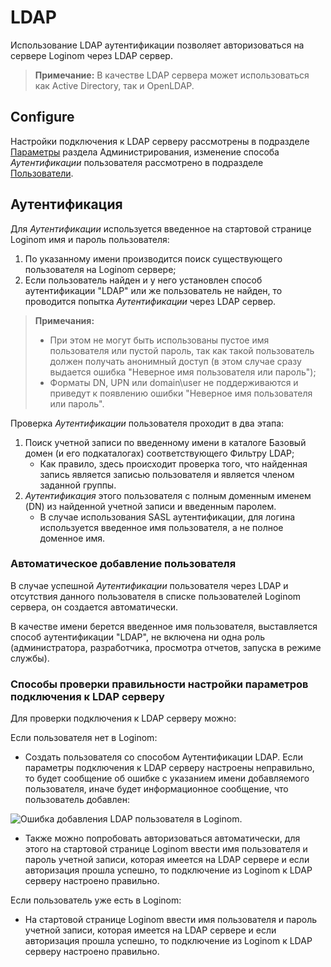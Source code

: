 # LDAP

Использование LDAP аутентификации позволяет авторизоваться на сервере Loginom через LDAP сервер.

> **Примечание:** В качестве LDAP сервера может использоваться как Active Directory, так и OpenLDAP.

## Configure

Настройки подключения к LDAP серверу рассмотрены в подразделе [Параметры](./parameters.md#parametry-ldap) раздела Администрирования, изменение способа *Аутентификации* пользователя рассмотрено в подразделе [Пользователи](./users.md).

## Аутентификация

Для *Аутентификации* используется введенное на стартовой странице Loginom имя и пароль пользователя:

1. По указанному имени производится поиск существующего пользователя на Loginom сервере;
2. Если пользователь найден и у него установлен способ аутентификации "LDAP" или же пользователь не найден, то проводится попытка *Аутентификации* через LDAP сервер.

> **Примечания:**
>
> * При этом не могут быть использованы пустое имя пользователя или пустой пароль, так как такой пользователь должен получать анонимный доступ (в этом случае сразу выдается ошибка "Неверное имя пользователя или пароль");
> * Форматы DN, UPN или domain\user не поддерживаются и приведут к появлению ошибки "Неверное имя пользователя или пароль".

Проверка *Аутентификации* пользователя проходит в два этапа:

1. Поиск учетной записи по введенному имени в каталоге Базовый домен (и его подкаталогах) соответствующего Фильтру LDAP;
   * Как правило, здесь происходит проверка того, что найденная запись является записью пользователя и является членом заданной группы.
2. *Аутентификация* этого пользователя с полным доменным именем (DN) из найденной учетной записи и введенным паролем.
   * В случае использования SASL аутентификации, для логина используется введенное имя пользователя, а не полное доменное имя.

### Автоматическое добавление пользователя

В случае успешной *Аутентификации* пользователя через LDAP и отсутствия данного пользователя в списке пользователей Loginom сервера, он создается автоматически.

В качестве имени берется введенное имя пользователя, выставляется способ аутентификации "LDAP", не включена ни одна роль (администратора, разработчика, просмотра отчетов, запуска в режиме службы).

### Способы проверки правильности настройки параметров подключения к LDAP серверу

Для проверки подключения к LDAP серверу можно:

Если пользователя нет в Loginom:

* Создать пользователя со способом Аутентификации LDAP. Если параметры подключения к LDAP серверу настроены неправильно, то будет сообщение об ошибке с указанием имени добавляемого пользователя, иначе будет информационное сообщение, что пользователь добавлен:

![Ошибка добавления LDAP пользователя в Loginom.](./ldap-checkup-1.png)

* Также можно попробовать авторизоваться автоматически, для этого на стартовой странице Loginom ввести имя пользователя и пароль учетной записи, которая имеется на LDAP сервере и если авторизация прошла успешно, то подключение из Loginom к LDAP серверу настроено правильно.

Если пользователь уже есть в Loginom:

* На стартовой странице Loginom ввести имя пользователя и пароль учетной записи, которая имеется на LDAP сервере и если авторизация прошла успешно, то подключение из Loginom к LDAP серверу настроено правильно.
